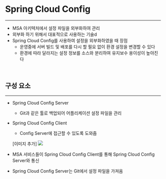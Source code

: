 # Spring Cloud Config
---
- MSA 아키텍처에서 설정 파일을 외부화하여 관리
- 외부화 하기 위해서 대표적으로 사용하는 기술d
- Spring Cloud Config를 사용하여 설정을 외부화하였을 때 장점
    - 운영중에 서버 빌드 및 배포를 다시 할 필요 없이 환경 설정을 변경할 수 있다
    - 환경에 따라 달라지는 설정 정보를 소스와 분리하여 유지보수 용이성이 높아진다

<br/>


## 구성 요소
---
- Spring Cloud Config Server
    - Git과 같은 툴로 백업되어 어플리케이션 설정 파일을 관리
- Spring Cloud Config Client
    - Config Server에 접근할 수 있도록 도와줌

    [이미지 추가]
    ![](images/2021-06-10-11-18-10.png)

- MSA 서비스들이 Spring Cloud Config Client를 통해 Spring Cloud Config Server와 통신
- Spring Cloud Config Server는 Git에서 설정 파일을 가져옴

<br/>

